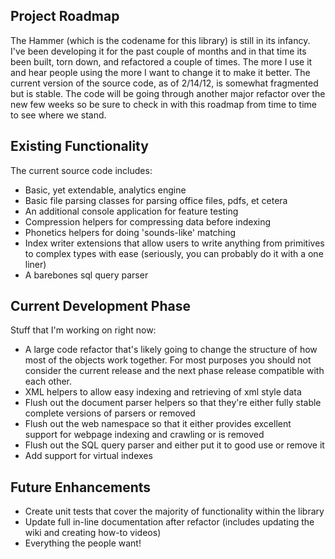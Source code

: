 ## Project Roadmap ##
The Hammer (which is the codename for this library) is still in its infancy. I've been developing it for the past couple of months and in that time its been built, torn down, and refactored a couple of times. The more I use it and hear people using the more I want to change it to make it better. The current version of the source code, as of 2/14/12, is somewhat fragmented but is stable. The code will be going through another major refactor over the new few weeks so be sure to check in with this roadmap from time to time to see where we stand.

## Existing Functionality ##
The current source code includes:
  * Basic, yet extendable, analytics engine
  * Basic file parsing classes for parsing office files, pdfs, et cetera
  * An additional console application for feature testing
  * Compression helpers for compressing data before indexing
  * Phonetics helpers for doing 'sounds-like' matching
  * Index writer extensions that allow users to write anything from primitives to complex types with ease (seriously, you can probably do it with a one liner)
  * A barebones sql query parser

## Current Development Phase ##
Stuff that I'm working on right now:
  * A large code refactor that's likely going to change the structure of how most of the objects work together. For most purposes you should not consider the current release and the next phase release compatible with each other.
  * XML helpers to allow easy indexing and retrieving of xml style data
  * Flush out the document parser helpers so that they're either fully stable complete versions of parsers or removed
  * Flush out the web namespace so that it either provides excellent support for webpage indexing and crawling or is removed
  * Flush out the SQL query parser and either put it to good use or remove it
  * Add support for virtual indexes

## Future Enhancements ##
  * Create unit tests that cover the majority of functionality within the library
  * Update full in-line documentation after refactor (includes updating the wiki and creating how-to videos)
  * Everything the people want!